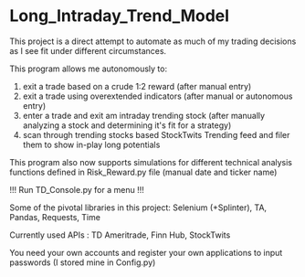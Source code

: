 # Long_Intraday_Trend_Model

This project is a direct attempt to automate as much of my trading decisions as I see fit under different circumstances.

This program allows me autonomously to:
1) exit a trade based on a crude 1:2 reward (after manual entry)
2) exit a trade using overextended indicators (after manual or autonomous entry)
3) enter a trade and exit am intraday trending stock (after manually analyzing a stock and determining it's fit for a strategy)
4) scan through trending stocks based StockTwits Trending feed and filer them to show in-play long potentials

This program also now supports simulations for different technical analysis functions defined in Risk_Reward.py file (manual date and ticker name)

!!! Run TD_Console.py for a menu !!!

Some of the pivotal libraries in this project: Selenium (+Splinter), TA, Pandas, Requests, Time 

Currently used APIs : TD Ameritrade, Finn Hub, StockTwits

You need your own accounts and register your own applications to input passwords (I stored mine in Config.py)
